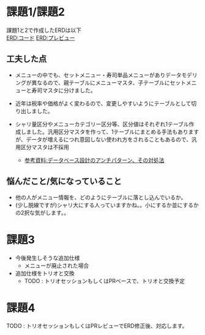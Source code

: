 # 課題1/課題2

課題1と2で作成したERDは以下<br>
[ERD:コード](./erd.pu)
[ERD:プレビュー](./out/erd/test.png)

## 工夫した点
- メニューの中でも、セットメニュー・寿司単品メニューがありデータモデリングが異なるので、親テーブルにメニューマスタ、子テーブルにセットメニューと寿司マスタに分けました。

- 近年は税率や価格がよく変わるので、変更しやすいようにテーブルとして切り出しました。

- シャリ量区分やメニューカテゴリー区分等、区分値はそれぞれ1テーブル作成しました。汎用区分マスタを作って、1テーブルにまとめる手法もありますが、データが増えるにつれ意図しない使われ方をされることもあるので、汎用区分マスタは不採用
  - [参考資料:データベース設計のアンチパターン、その対処法](https://products.sint.co.jp/topsic/blog/database-design-anti-pattern)

## 悩んだこと/気になっていること
- 他の人がメニュー情報を、どのようにテーブルに落とし込んでいるか。
- (少し脱線ですが)シャリ大にする人っていますかね。。小にするか並にするかの2択な気がします。。


# 課題3

- 今後発生しそうな追加仕様
  - メニューが廃止された場合
- 追加仕様をトリオと交換
  - TODO : トリオセッションもしくはPRベースで、トリオと交換予定 

# 課題4

TODO : トリオセッションもしくはPRレビューでERD修正後、対応します。